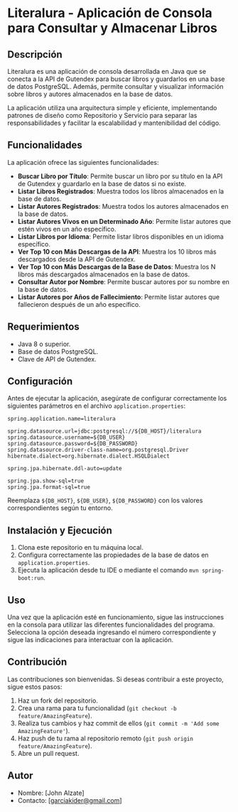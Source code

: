 # Literalura - Aplicación de Consola para Consultar y Almacenar Libros

## Descripción

Literalura es una aplicación de consola desarrollada en Java que se conecta a la API de Gutendex para buscar libros y guardarlos en una base de datos PostgreSQL. Además, permite consultar y visualizar información sobre libros y autores almacenados en la base de datos.

La aplicación utiliza una arquitectura simple y eficiente, implementando patrones de diseño como Repositorio y Servicio para separar las responsabilidades y facilitar la escalabilidad y mantenibilidad del código.

## Funcionalidades

La aplicación ofrece las siguientes funcionalidades:

- **Buscar Libro por Título**: Permite buscar un libro por su título en la API de Gutendex y guardarlo en la base de datos si no existe.
- **Listar Libros Registrados**: Muestra todos los libros almacenados en la base de datos.
- **Listar Autores Registrados**: Muestra todos los autores almacenados en la base de datos.
- **Listar Autores Vivos en un Determinado Año**: Permite listar autores que estén vivos en un año específico.
- **Listar Libros por Idioma**: Permite listar libros disponibles en un idioma específico.
- **Ver Top 10 con Más Descargas de la API**: Muestra los 10 libros más descargados desde la API de Gutendex.
- **Ver Top 10 con Más Descargas de la Base de Datos**: Muestra los N libros más descargados almacenados en la base de datos.
- **Consultar Autor por Nombre**: Permite buscar autores por su nombre en la base de datos.
- **Listar Autores por Años de Fallecimiento**: Permite listar autores que fallecieron después de un año específico.

## Requerimientos

- Java 8 o superior.
- Base de datos PostgreSQL.
- Clave de API de Gutendex.

## Configuración

Antes de ejecutar la aplicación, asegúrate de configurar correctamente los siguientes parámetros en el archivo `application.properties`:

```
spring.application.name=literalura

spring.datasource.url=jdbc:postgresql://${DB_HOST}/literalura
spring.datasource.username=${DB_USER}
spring.datasource.password=${DB_PASSWORD}
spring.datasource.driver-class-name=org.postgresql.Driver
hibernate.dialect=org.hibernate.dialect.HSQLDialect

spring.jpa.hibernate.ddl-auto=update

spring.jpa.show-sql=true
spring.jpa.format-sql=true
```

Reemplaza `${DB_HOST}`, `${DB_USER}`, `${DB_PASSWORD}`  con los valores correspondientes según tu entorno.

## Instalación y Ejecución

1. Clona este repositorio en tu máquina local.
2. Configura correctamente las propiedades de la base de datos en `application.properties`.
3. Ejecuta la aplicación desde tu IDE o mediante el comando `mvn spring-boot:run`.

## Uso

Una vez que la aplicación esté en funcionamiento, sigue las instrucciones en la consola para utilizar las diferentes funcionalidades del programa. Selecciona la opción deseada ingresando el número correspondiente y sigue las indicaciones para interactuar con la aplicación.

## Contribución

Las contribuciones son bienvenidas. Si deseas contribuir a este proyecto, sigue estos pasos:

1. Haz un fork del repositorio.
2. Crea una rama para tu funcionalidad (`git checkout -b feature/AmazingFeature`).
3. Realiza tus cambios y haz commit de ellos (`git commit -m 'Add some AmazingFeature'`).
4. Haz push de tu rama al repositorio remoto (`git push origin feature/AmazingFeature`).
5. Abre un pull request.

## Autor

- Nombre: [John Alzate]
- Contacto: [garciakider@gmail.com]
